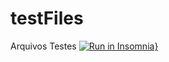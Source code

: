 # testFiles
Arquivos Testes
[![Run in Insomnia}](https://insomnia.rest/images/run.svg)](https://insomnia.rest/run/?label=&uri=https%3A%2F%2Fraw.githubusercontent.com%2FNeryVictor%2FtestFiles%2Fmain%2FinsomniaButton)
